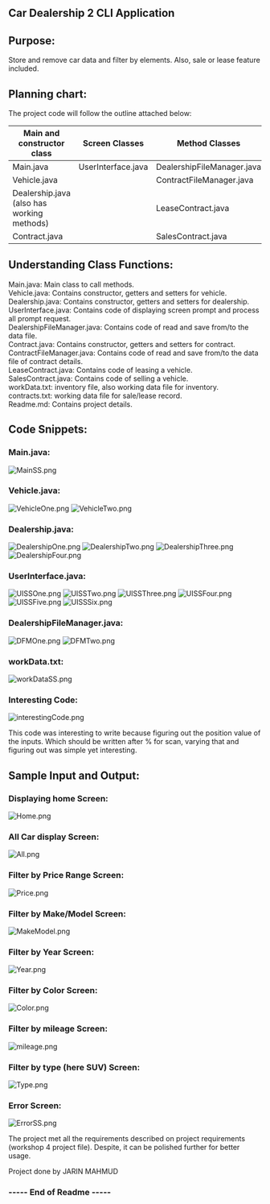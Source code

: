 ## Car Dealership 2 CLI Application
## Purpose:
Store and remove car data and filter by elements. Also, sale or lease feature included.

## Planning chart:
The project code will follow the outline attached below:

| Main and constructor class                  | Screen Classes     | Method Classes             | Other Files   |
|---------------------------------------------|--------------------|----------------------------|---------------|
| Main.java                                   | UserInterface.java | DealershipFileManager.java | workData.txt  |
| Vehicle.java                                |                    | ContractFileManager.java   | contracts.txt |
| Dealership.java  (also has working methods) |                    | LeaseContract.java         | Readme.md     |
| Contract.java                               |                    | SalesContract.java         |               |
## Understanding Class Functions:
Main.java: Main class to call methods. <br/>
Vehicle.java: Contains constructor, getters and setters for vehicle. <br/>
Dealership.java: Contains constructor, getters and setters for dealership. <br/>
UserInterface.java: Contains code of displaying screen prompt and process all prompt request. <br/>
DealershipFileManager.java: Contains code of read and save from/to the data file. <br/>
Contract.java: Contains constructor, getters and setters for contract. <br/>
ContractFileManager.java: Contains code of read and save from/to the data file of contract details. <br/>
LeaseContract.java: Contains code of leasing a vehicle. <br/>
SalesContract.java: Contains code of selling a vehicle. <br/>
workData.txt: inventory file, also working data file for inventory. <br/>
contracts.txt: working data file for sale/lease record. <br/>
Readme.md: Contains project details.

## Code Snippets:

### Main.java:
![MainSS.png](MainSS.png)

### Vehicle.java:
![VehicleOne.png](VehicleOne.png)
![VehicleTwo.png](VehicleTwo.png)

### Dealership.java:
![DealershipOne.png](DealershipOne.png)
![DealershipTwo.png](DealershipTwo.png)
![DealershipThree.png](DealershipThree.png)
![DealershipFour.png](DealershipFour.png)

### UserInterface.java:
![UISSOne.png](UISSOne.png)
![UISSTwo.png](UISSTwo.png)
![UISSThree.png](UISSThree.png)
![UISSFour.png](UISSFour.png)
![UISSFive.png](UISSFive.png)
![UISSSix.png](UISSSix.png)

### DealershipFileManager.java:
![DFMOne.png](DFMOne.png)
![DFMTwo.png](DFMTwo.png)

### workData.txt:
![workDataSS.png](workDataSS.png)

### Interesting Code:
![interestingCode.png](interestingCode.png)

This code was interesting to write because figuring out the position value of the inputs. Which should be written after % for scan, varying that and figuring out was simple yet interesting.

## Sample Input and Output:
### Displaying home Screen:
![Home.png](Home.png)

### All Car display Screen:
![All.png](All.png)

### Filter by Price Range Screen:
![Price.png](Price.png)

### Filter by Make/Model Screen:
![MakeModel.png](MakeModel.png)

### Filter by Year Screen:
![Year.png](Year.png)

### Filter by Color Screen:
![Color.png](Color.png)

### Filter by mileage Screen:
![mileage.png](mileage.png)

### Filter by type (here SUV) Screen:
![Type.png](Type.png)
### Error Screen:
![ErrorSS.png](ErrorSS.png)


The project met all the requirements described on project requirements (workshop 4 project file). Despite, it can be polished further for better usage.

Project done by JARIN MAHMUD

### ----- End of Readme -----


